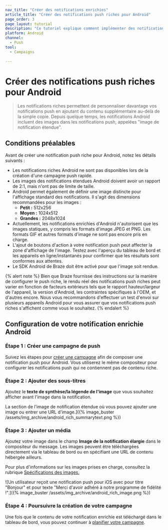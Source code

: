 ```yaml
---
nav_title: "Créer des notifications enrichies"
article_title: "Créer des notifications push riches pour Android"
page_order: 3
page_layout: tutorial
description: "Ce tutoriel explique comment implémenter des notifications Android Rich pour vos campagnes Braze."
platform: Android
channel:
  - Push
tool:
  - Campaigns
  
---
```


# Créer des notifications push riches pour Android

> Les notifications riches permettent de personnaliser davantage vos notifications push en ajoutant du contenu supplémentaire au-delà de la simple copie. Depuis quelque temps, les notifications Android incluent des images dans les notifications push, appelées "image de notification étendue".

## Conditions préalables

Avant de créer une notification push riche pour Android, notez les détails suivants :

- Les notifications riches Android ne sont pas disponibles lors de la création d'une campagne push rapide.
- Les images des notifications étendues Android doivent avoir un rapport de 2:1, mais n'ont pas de limite de taille.
- Android permet également de définir une image distincte pour l'affichage standard des notifications. Il s'agit des dimensions recommandées pour les images : 
  - **Petit :** 512x256
  - **Moyen :** 1024x512 
  - **Grandes :** 2048x1024
- Actuellement, les notifications enrichies d'Android n'autorisent que les images statiques, y compris les formats d'image JPEG et PNG. Les formats GIF et autres formats d'image ne sont pas encore pris en charge.
- L'ajout de boutons d'action à votre notification push peut affecter la zone d'affichage de l'image. Testez avec l'aperçu du tableau de bord et les appareils en ligne/instantanés pour confirmer que les résultats sont conformes aux attentes.
- Le SDK Android de Braze doit être activé pour que l'image soit rendue.

{% alert note %}
Bien que Braze fournisse des instructions sur la manière de configurer le push riche, le rendu réel des notifications push riches peut varier en fonction de facteurs extérieurs tels que le rapport hauteur/largeur de l'appareil, la version d'Android, les contraintes spécifiques à l'OEM, et d'autres encore. Nous vous recommandons d'effectuer un test d'envoi sur plusieurs appareils Android pour vous assurer que vos notifications push riches s'affichent comme vous le souhaitez.
{% endalert %}

## Configuration de votre notification enrichie Android

### Étape 1 : Créer une campagne de push

Suivez les étapes pour [créer une campagne]({{site.baseurl}}/user_guide/message_building_by_channel/push/creating_a_push_message/#creating-a-push-message) afin de composer une notification push pour Android. Vous utiliserez le même compositeur pour configurer les notifications push qui ne contiennent pas de contenu riche.

### Étape 2 : Ajouter des sous-titres

Ajoutez le **texte de synthèse/la légende de l'image** que vous souhaitez afficher avant l'image dans la notification.

La section de l'image de notification étendue où vous pouvez ajouter une image ou entrer une URL d'image.]({% image_buster /assets/img_archive/android_rich_summarytext.png %})

### Étape 3 : Ajouter un média

Ajoutez votre image dans le champ **Image de la notification élargie** dans le compositeur du message. Les images peuvent être téléchargées directement via le tableau de bord ou en spécifiant une URL de contenu hébergée ailleurs.

Pour plus d'informations sur les images prises en charge, consultez la rubrique [Spécifications des images.]({{site.baseurl}}/user_guide/engagement_tools/templates_and_media/media_library/#push)

\![Un utilisateur reçoit une notification push pour iOS avec pour titre "Bonjour" et pour texte "Merci d'avoir adhéré à notre programme de fidélité !".]({% image_buster /assets/img_archive/android_rich_image.png %})

### Étape 4 : Poursuivre la création de votre campagne

Une fois que le contenu de votre notification enrichie est téléchargé dans le tableau de bord, vous pouvez continuer à [planifier votre campagne]({{site.baseurl}}/user_guide/engagement_tools/campaigns/building_campaigns/delivery_types/).

